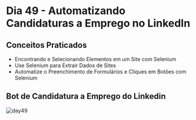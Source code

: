# Dia 49 - Automatizando Candidaturas a Emprego no LinkedIn
## Conceitos Praticados
- Encontrando e Selecionando Elementos em um Site com Selenium
- Use Selenium para Extrair Dados de Sites
- Automatize o Preenchimento de Formulários e Cliques em Botões com Selenium
## Bot de Candidatura a Emprego do Linkedin
![day49](https://user-images.githubusercontent.com/98851253/158711774-8565860b-c05e-4c1a-9da5-1370b7baab9e.gif)
